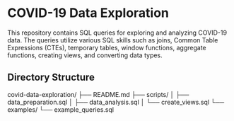 # COVID-19 Data Exploration

This repository contains SQL queries for exploring and analyzing COVID-19 data. The queries utilize various SQL skills such as joins, Common Table Expressions (CTEs), temporary tables, window functions, aggregate functions, creating views, and converting data types.

## Directory Structure

covid-data-exploration/
├── README.md
├── scripts/
│ ├── data_preparation.sql
│ ├── data_analysis.sql
│ └── create_views.sql
└── examples/
└── example_queries.sql
